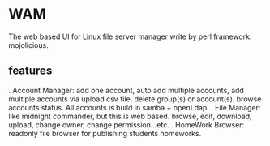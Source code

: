 # WAM

The web based UI for Linux file server manager write by perl framework: mojolicious.

## features

. Account Manager: add one account, auto add multiple accounts, add multiple accounts via upload csv file. delete group(s) or account(s). browse accounts status. All accounts is build in samba + openLdap.
. File Manager: like midnight commander, but this is web based. browse, edit, download, upload, change owner, change permission...etc.
. HomeWork Browser: readonly file browser for publishing students homeworks.

